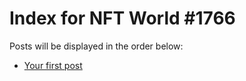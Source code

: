 # Index for NFT World #1766
Posts will be displayed in the order below:

- [Your first post](./001-first.md)

